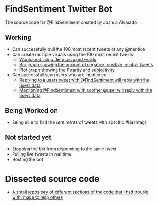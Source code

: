 # FindSentiment Twitter Bot

The source code for @FindSentiment created by Joshua Alvarado

## Working
- Can successfully pull the 100 most recent tweets of any @mention
- Can create multiple visuals using the 100 most recent tweets
  - [Wordcloud using the most used words](https://raw.githubusercontent.com/JoshAlvarado/FindSentiment-Twitter-Bot/master/Photos/wordcloud.jpg)
  - [Bar graph showing the amount of negative, positive, neutral tweets](https://github.com/JoshAlvarado/FindSentiment-Twitter-Bot/blob/master/Photos/bar.png?raw=true)
  - [Plot graph showing the Polarity and subjectivity](https://github.com/JoshAlvarado/FindSentiment-Twitter-Bot/blob/master/Photos/plot.png?raw=true)  
- Can successfull scan users who are mentioned.
  - [Replying to a users tweet with @FindSentiment will reply with the users data](https://github.com/JoshAlvarado/FindSentiment-Twitter-Bot/blob/master/Photos/image0.png?raw=true)
  - [Mentioning @FindSentiment with another @user will reply with the users data](https://github.com/JoshAlvarado/FindSentiment-Twitter-Bot/blob/master/Photos/image1.png?raw=true)

## Being Worked on
- Being able to find the sentiments of tweets with specific #Hashtags

## Not started yet
- Stopping the bot from responding to the same tweet
- Pulling live tweets in real time
- Hosting the bot

# Dissected source code
- [A small repository of different sections of the code that I had trouble with. made to help others](https://github.com/JoshAlvarado/Tweepy-Examples)

